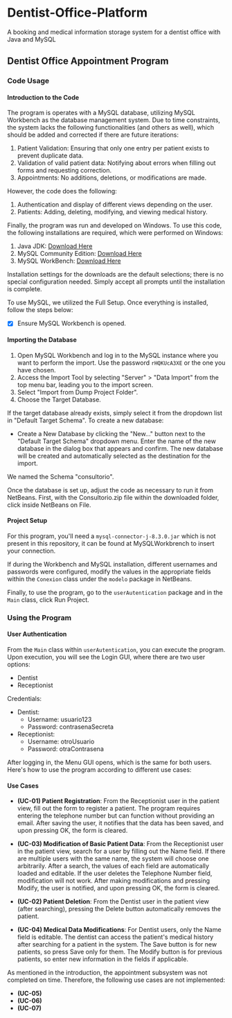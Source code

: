 # Dentist-Office-Platform
A booking and medical information storage system for a dentist office with Java and MySQL

## Dentist Office Appointment Program

### Code Usage

#### Introduction to the Code

The program is operates with a MySQL database, utilizing MySQL Workbench as the database management system. Due to time constraints, the system lacks the following functionalities (and others as well), which should be added and corrected if there are future iterations:

1. Patient Validation: Ensuring that only one entry per patient exists to prevent duplicate data.
2. Validation of valid patient data: Notifying about errors when filling out forms and requesting correction.
3. Appointments: No additions, deletions, or modifications are made.

However, the code does the following:
1. Authentication and display of different views depending on the user.
2. Patients: Adding, deleting, modifying, and viewing medical history.

Finally, the program was run and developed on Windows. To use this code, the following installations are required, which were performed on Windows:
1. Java JDK: [Download Here](https://www.oracle.com/java/technologies/javase/jdk21-archive-downloads.html)
2. MySQL Community Edition: [Download Here](https://dev.mysql.com/downloads/installer/)
3. MySQL WorkBench: [Download Here](https://dev.mysql.com/downloads/workbench/)

Installation settings for the downloads are the default selections; there is no special configuration needed. Simply accept all prompts until the installation is complete.

To use MySQL, we utilized the Full Setup. Once everything is installed, follow the steps below:

- [x] Ensure MySQL Workbench is opened.

#### Importing the Database

1. Open MySQL Workbench and log in to the MySQL instance where you want to perform the import. Use the password `rHQKUcA3XE` or the one you have chosen.
2. Access the Import Tool by selecting "Server" > "Data Import" from the top menu bar, leading you to the import screen.
3. Select "Import from Dump Project Folder".
4. Choose the Target Database.
   
If the target database already exists, simply select it from the dropdown list in "Default Target Schema". To create a new database:
- Create a New Database by clicking the "New..." button next to the "Default Target Schema" dropdown menu. Enter the name of the new database in the dialog box that appears and confirm. The new database will be created and automatically selected as the destination for the import.

We named the Schema "consultorio".

Once the database is set up, adjust the code as necessary to run it from NetBeans. First, with the Consultorio.zip file within the downloaded folder, click inside NetBeans on File.

#### Project Setup

For this program, you'll need a `mysql-connector-j-8.3.0.jar` which is not present in this repository, it can be found at MySQLWorkbrench to insert your connection.

If during the Workbench and MySQL installation, different usernames and passwords were configured, modify the values in the appropriate fields within the `Conexion` class under the `modelo` package in NetBeans.

Finally, to use the program, go to the `userAutentication` package and in the `Main` class, click Run Project.

### Using the Program

#### User Authentication

From the `Main` class within `userAutentication`, you can execute the program. Upon execution, you will see the Login GUI, where there are two user options:
- Dentist
- Receptionist

Credentials:
- Dentist:
    - Username: usuario123
    - Password: contrasenaSecreta
- Receptionist:
    - Username: otroUsuario
    - Password: otraContrasena

After logging in, the Menu GUI opens, which is the same for both users. Here's how to use the program according to different use cases:

#### Use Cases

- **(UC-01) Patient Registration**: From the Receptionist user in the patient view, fill out the form to register a patient. The program requires entering the telephone number but can function without providing an email. After saving the user, it notifies that the data has been saved, and upon pressing OK, the form is cleared.

- **(UC-03) Modification of Basic Patient Data**: From the Receptionist user in the patient view, search for a user by filling out the Name field. If there are multiple users with the same name, the system will choose one arbitrarily. After a search, the values of each field are automatically loaded and editable. If the user deletes the Telephone Number field, modification will not work. After making modifications and pressing Modify, the user is notified, and upon pressing OK, the form is cleared.

- **(UC-02) Patient Deletion**: From the Dentist user in the patient view (after searching), pressing the Delete button automatically removes the patient.

- **(UC-04) Medical Data Modifications**: For Dentist users, only the Name field is editable. The dentist can access the patient's medical history after searching for a patient in the system. The Save button is for new patients, so press Save only for them. The Modify button is for previous patients, so enter new information in the fields if applicable.

As mentioned in the introduction, the appointment subsystem was not completed on time. Therefore, the following use cases are not implemented:
- **(UC-05)**
- **(UC-06)**
- **(UC-07)**

```
